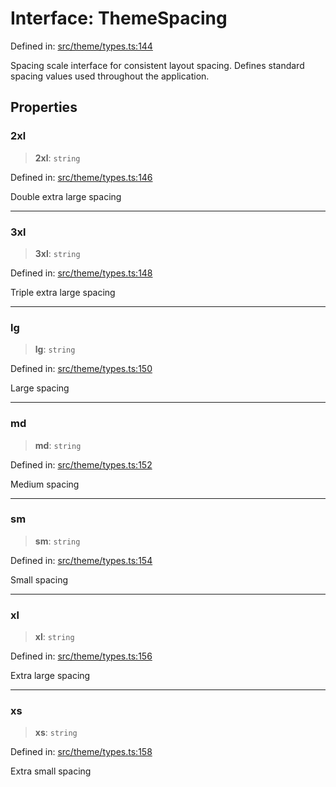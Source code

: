 # Interface: ThemeSpacing

Defined in: [src/theme/types.ts:144](https://github.com/Nick2bad4u/Uptime-Watcher/blob/8a1973382d5fe14c52996ecda381894eb7ecd4a6/src/theme/types.ts#L144)

Spacing scale interface for consistent layout spacing.
Defines standard spacing values used throughout the application.

## Properties

### 2xl

> **2xl**: `string`

Defined in: [src/theme/types.ts:146](https://github.com/Nick2bad4u/Uptime-Watcher/blob/8a1973382d5fe14c52996ecda381894eb7ecd4a6/src/theme/types.ts#L146)

Double extra large spacing

***

### 3xl

> **3xl**: `string`

Defined in: [src/theme/types.ts:148](https://github.com/Nick2bad4u/Uptime-Watcher/blob/8a1973382d5fe14c52996ecda381894eb7ecd4a6/src/theme/types.ts#L148)

Triple extra large spacing

***

### lg

> **lg**: `string`

Defined in: [src/theme/types.ts:150](https://github.com/Nick2bad4u/Uptime-Watcher/blob/8a1973382d5fe14c52996ecda381894eb7ecd4a6/src/theme/types.ts#L150)

Large spacing

***

### md

> **md**: `string`

Defined in: [src/theme/types.ts:152](https://github.com/Nick2bad4u/Uptime-Watcher/blob/8a1973382d5fe14c52996ecda381894eb7ecd4a6/src/theme/types.ts#L152)

Medium spacing

***

### sm

> **sm**: `string`

Defined in: [src/theme/types.ts:154](https://github.com/Nick2bad4u/Uptime-Watcher/blob/8a1973382d5fe14c52996ecda381894eb7ecd4a6/src/theme/types.ts#L154)

Small spacing

***

### xl

> **xl**: `string`

Defined in: [src/theme/types.ts:156](https://github.com/Nick2bad4u/Uptime-Watcher/blob/8a1973382d5fe14c52996ecda381894eb7ecd4a6/src/theme/types.ts#L156)

Extra large spacing

***

### xs

> **xs**: `string`

Defined in: [src/theme/types.ts:158](https://github.com/Nick2bad4u/Uptime-Watcher/blob/8a1973382d5fe14c52996ecda381894eb7ecd4a6/src/theme/types.ts#L158)

Extra small spacing
